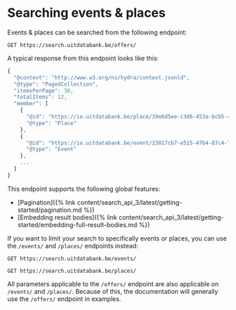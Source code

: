 ---
---

# Searching events & places

Events & places can be searched from the following endpoint:

```
GET https://search.uitdatabank.be/offers/
```

A typical response from this endpoint looks like this:

```js
{
  "@context": "http://www.w3.org/ns/hydra/context.jsonld",
  "@type": "PagedCollection",
  "itemsPerPage": 30,
  "totalItems": 12,
  "member": [
    {
      "@id": "https://io.uitdatabank.be/place/39e6d5ee-c3d6-453a-bcb5-4e6e0eaf7054",
      "@type": "Place"
    },
    {
      "@id": "https://io.uitdatabank.be/event/23017cb7-e515-47b4-87c4-780735acc942",
      "@type": "Event"
    },
    ...
  ]
}
```

This endpoint supports the following global features:

* [Pagination]({% link content/search_api_3/latest/getting-started/pagination.md %})
* [Embedding result bodies]({% link content/search_api_3/latest/getting-started/embedding-full-result-bodies.md %})

If you want to limit your search to specifically events or places, you can use the `/events/` and `/places/` endpoints instead:

```
GET https://search.uitdatabank.be/events/
```

```
GET https://search.uitdatabank.be/places/
```

All parameters applicable to the `/offers/` endpoint are also applicable on `/events/` and `/places/`. Because of this, the documentation will generally use the `/offers/` endpoint in examples.
